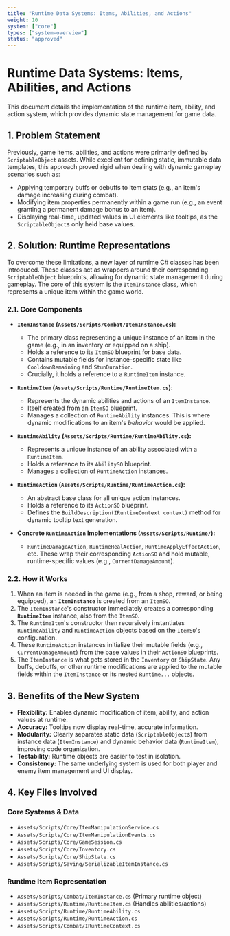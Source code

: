 ```yaml
---
title: "Runtime Data Systems: Items, Abilities, and Actions"
weight: 10
system: ["core"]
types: ["system-overview"]
status: "approved"
---
```


# Runtime Data Systems: Items, Abilities, and Actions

This document details the implementation of the runtime item, ability, and action system, which provides dynamic state management for game data.

## 1. Problem Statement

Previously, game items, abilities, and actions were primarily defined by `ScriptableObject` assets. While excellent for defining static, immutable data templates, this approach proved rigid when dealing with dynamic gameplay scenarios such as:

*   Applying temporary buffs or debuffs to item stats (e.g., an item's damage increasing during combat).
*   Modifying item properties permanently within a game run (e.g., an event granting a permanent damage bonus to an item).
*   Displaying real-time, updated values in UI elements like tooltips, as the `ScriptableObject`s only held base values.

## 2. Solution: Runtime Representations

To overcome these limitations, a new layer of runtime C# classes has been introduced. These classes act as wrappers around their corresponding `ScriptableObject` blueprints, allowing for dynamic state management during gameplay. The core of this system is the `ItemInstance` class, which represents a unique item within the game world.

### 2.1. Core Components

*   **`ItemInstance` (`Assets/Scripts/Combat/ItemInstance.cs`):**
    *   The primary class representing a unique instance of an item in the game (e.g., in an inventory or equipped on a ship).
    *   Holds a reference to its `ItemSO` blueprint for base data.
    *   Contains mutable fields for instance-specific state like `CooldownRemaining` and `StunDuration`.
    *   Crucially, it holds a reference to a `RuntimeItem` instance.

*   **`RuntimeItem` (`Assets/Scripts/Runtime/RuntimeItem.cs`):**
    *   Represents the dynamic abilities and actions of an `ItemInstance`.
    *   Itself created from an `ItemSO` blueprint.
    *   Manages a collection of `RuntimeAbility` instances. This is where dynamic modifications to an item's *behavior* would be applied.

*   **`RuntimeAbility` (`Assets/Scripts/Runtime/RuntimeAbility.cs`):**
    *   Represents a unique instance of an ability associated with a `RuntimeItem`.
    *   Holds a reference to its `AbilitySO` blueprint.
    *   Manages a collection of `RuntimeAction` instances.

*   **`RuntimeAction` (`Assets/Scripts/Runtime/RuntimeAction.cs`):**
    *   An abstract base class for all unique action instances.
    *   Holds a reference to its `ActionSO` blueprint.
    *   Defines the `BuildDescription(IRuntimeContext context)` method for dynamic tooltip text generation.

*   **Concrete `RuntimeAction` Implementations (`Assets/Scripts/Runtime/`):**
    *   `RuntimeDamageAction`, `RuntimeHealAction`, `RuntimeApplyEffectAction`, etc. These wrap their corresponding `ActionSO` and hold mutable, runtime-specific values (e.g., `CurrentDamageAmount`).

### 2.2. How it Works

1.  When an item is needed in the game (e.g., from a shop, reward, or being equipped), an **`ItemInstance`** is created from an `ItemSO`.
2.  The `ItemInstance`'s constructor immediately creates a corresponding **`RuntimeItem`** instance, also from the `ItemSO`.
3.  The `RuntimeItem`'s constructor then recursively instantiates `RuntimeAbility` and `RuntimeAction` objects based on the `ItemSO`'s configuration.
4.  These `RuntimeAction` instances initialize their mutable fields (e.g., `CurrentDamageAmount`) from the base values in their `ActionSO` blueprints.
5.  The `ItemInstance` is what gets stored in the `Inventory` or `ShipState`. Any buffs, debuffs, or other runtime modifications are applied to the mutable fields within the `ItemInstance` or its nested `Runtime...` objects.

## 3. Benefits of the New System

*   **Flexibility:** Enables dynamic modification of item, ability, and action values at runtime.
*   **Accuracy:** Tooltips now display real-time, accurate information.
*   **Modularity:** Clearly separates static data (`ScriptableObject`s) from instance data (`ItemInstance`) and dynamic behavior data (`RuntimeItem`), improving code organization.
*   **Testability:** Runtime objects are easier to test in isolation.
*   **Consistency:** The same underlying system is used for both player and enemy item management and UI display.

## 4. Key Files Involved

### Core Systems & Data
*   `Assets/Scripts/Core/ItemManipulationService.cs`
*   `Assets/Scripts/Core/ItemManipulationEvents.cs`
*   `Assets/Scripts/Core/GameSession.cs`
*   `Assets/Scripts/Core/Inventory.cs`
*   `Assets/Scripts/Core/ShipState.cs`
*   `Assets/Scripts/Saving/SerializableItemInstance.cs`

### Runtime Item Representation
*   `Assets/Scripts/Combat/ItemInstance.cs` (Primary runtime object)
*   `Assets/Scripts/Runtime/RuntimeItem.cs` (Handles abilities/actions)
*   `Assets/Scripts/Runtime/RuntimeAbility.cs`
*   `Assets/Scripts/Runtime/RuntimeAction.cs`
*   `Assets/Scripts/Combat/IRuntimeContext.cs`